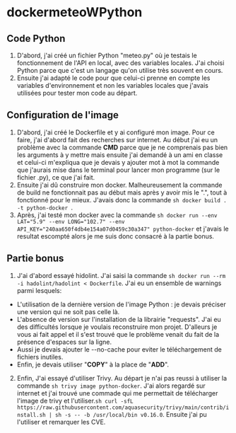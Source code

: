 # dockermeteoWPython

## Code Python
1. D'abord, j'ai créé un fichier Python "meteo.py" où je testais le fonctionnement de l'API en local, avec des variables locales. J'ai choisi Python parce que c'est un langage qu'on utilise très souvent en cours.
2. Ensuite j'ai adapté le code pour que celui-ci prenne en compte les variables d'environnement et non les variables locales que j'avais utilisées pour tester mon code au départ.

## Configuration de l'image
1. D'abord, j'ai créé le Dockerfile et y ai configuré mon image. Pour ce faire, j'ai d'abord fait des recherches sur internet. Au début j'ai eu un problème avec la commande **CMD** parce que je ne comprenais pas bien les arguments à y mettre mais ensuite j'ai demandé à un ami en classe et celui-ci m'expliqua que je devais y ajouter mot à mot la commande que j'aurais mise dans le terminal pour lancer mon programme (sur le fichier .py), ce que j'ai fait.
2. Ensuite j'ai dû construire mon docker. Malheureusement la commande de build ne fonctionnait pas au début mais après y avoir mis le ".", tout à fonctionné pour le mieux. J'avais donc la commande ```sh docker build . -t python-docker ```.
4. Après, j'ai testé mon docker avec la commande ```sh docker run --env LAT="5.9" --env LONG="102.7" --env API_KEY="240aa650f4db4e154a07d0459c30a347" python-docker``` et j'avais le resultat escompté alors je me suis donc consacré à la partie bonus.

## Partie bonus
1. J'ai d'abord essayé hidolint. J'ai saisi la commande ```sh docker run --rm -i hadolint/hadolint < Dockerfile```. J'ai eu un ensemble de warnings parmi lesquels:
  * L'utilisation de la dernière version de l'image Python : je devais préciser une version qui ne soit pas celle là.
  * L'absence de version sur l'installation de la librairie "requests". J'ai eu des difficultés lorsque je voulais reconstruire mon projet. D'alleurs je vous ai fait appel et il s'est trouvé que le problème venait du fait de la présence d'espaces sur la ligne.
  *  Aussi je devais ajouter le --no-cache pour eviter le téléchargement de fichiers inutiles.
  *  Enfin, je devais utiliser "**COPY**" à la place de "**ADD**".
2. Enfin, J'ai essayé d'utiliser Trivy. Au départ je n'ai pas reussi à utiliser la commande ```sh trivy image python-docker```. J'ai alors regardé sur internet et j'ai trouvé une commade qui me permettait de télécharger l'image de trivy et l'utiliser.```sh curl -sfL https://raw.githubusercontent.com/aquasecurity/trivy/main/contrib/install.sh | sh -s -- -b /usr/local/bin v0.16.0```. Ensuite j'ai pu l'utiliser et remarquer les CVE. 
